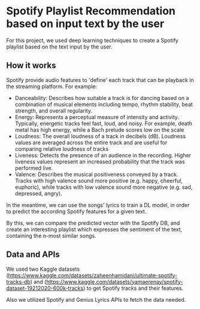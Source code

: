 # Spotify Playlist Recommendation based on input text by the user

For this project, we used deep learning techniques to create a Spotify playlist based on the text input by the user. 

## How it works 

Spotify provide audio features to 'define' each track that can be playback in the streaming platform. For example:

- Danceability: Describes how suitable a track is for dancing based on a combination
of musical elements including tempo, rhythm stability, beat strength, and overall
regularity.
- Energy: Represents a perceptual measure of intensity and activity. Typically,
energetic tracks feel fast, loud, and noisy. For example, death metal has high energy,
while a Bach prelude scores low on the scale
- Loudness: The overall loudness of a track in decibels (dB). Loudness values are
averaged across the entire track and are useful for comparing relative loudness of
tracks
- Liveness: Detects the presence of an audience in the recording. Higher liveness
values represent an increased probability that the track was performed live.
- Valence: Describes the musical positiveness conveyed by a track. Tracks with high
valence sound more positive (e.g. happy, cheerful, euphoric), while tracks with low
valence sound more negative (e.g. sad, depressed, angry). 

In the meantime, we can use the songs' lyrics to train a DL model, in order to predict the according Spotify features for a given text.

By this, we can compare the predicted vector with the Spotify DB, and create an interesting playlist which expresses the sentiment of the text, containing the n-most similar songs.

## Data and APIs

We used two Kaggle datasets (https://www.kaggle.com/datasets/zaheenhamidani/ultimate-spotify-tracks-db) and (https://www.kaggle.com/datasets/yamaerenay/spotify-dataset-19212020-600k-tracks) to get Spotify tracks and their features.

Also we utilized Spotify and Genius Lyrics APIs to fetch the data needed.


